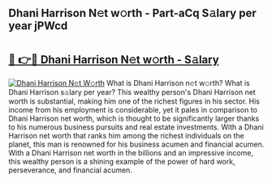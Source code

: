## Dhani Harrison N𝚎t w𝚘rth - Part-aCq S𝚊lary per year jPWcd

# <h2><a href="http://gc48mc4.nevu.top/?p=Dhani+Harrison">🔗 👉🔴 Dhani Harrison N𝚎t w𝚘rth - S𝚊lary</a></h2>

[![Dhani Harrison N𝚎t W𝚘rth](https://i.imgur.com/Oavwk0R.jpeg)](http://gc48mc4.nevu.top/?p=Dhani+Harrison)
What is Dhani Harrison n𝚎t w𝚘rth? What is Dhani Harrison s𝚊lary per year?
This wealthy person's Dhani Harrison net worth is substantial, making him one of the richest figures in his sector. His income from his employment is considerable, yet it pales in comparison to Dhani Harrison net worth, which is thought to be significantly larger thanks to his numerous business pursuits and real estate investments. With a Dhani Harrison net worth that ranks him among the richest individuals on the planet, this man is renowned for his business acumen and financial acumen. With a Dhani Harrison net worth in the billions and an impressive income, this wealthy person is a shining example of the power of hard work, perseverance, and financial acumen.
